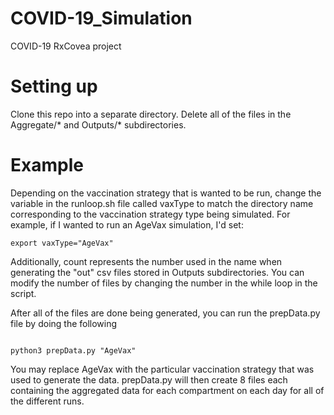 # COVID-19_Simulation
COVID-19 RxCovea project

# Setting up

Clone this repo into a separate directory. Delete all of the files in the Aggregate/* and Outputs/* subdirectories. 

# Example

Depending on the vaccination strategy that is wanted to be run, change the variable in the runloop.sh file called vaxType to match the directory name corresponding to the vaccination strategy type being simulated. For example, if I wanted to run an AgeVax simulation, I'd set:
```shell
export vaxType="AgeVax"
```
Additionally, count represents the number used in the name when generating the "out" csv files stored in Outputs subdirectories. You can modify the number of files by changing the number in the while loop in the script. 

After all of the files are done being generated, you can run the prepData.py file by doing the following

```shell

python3 prepData.py "AgeVax"
```
You may replace AgeVax with the particular vaccination strategy that was used to generate the data. prepData.py will then create 8 files each containing the aggregated data for each compartment on each day for all of the different runs. 
